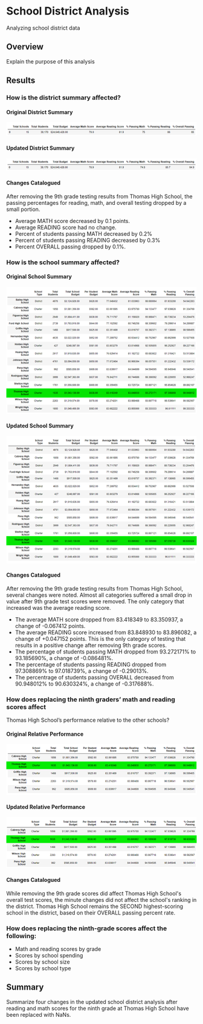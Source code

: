 # School District Analysis
Analyzing school district data

## Overview
Explain the purpose of this analysis

## Results 

### How is the district summary affected?
#### Original District Summary
![Original District Summary](Resources/District_summary_old.png)
#### Updated District Summary
![New District Summary](Resources/District_summary_new.png)
#### Changes Catalogued
After removing the 9th grade testing results from Thomas High School, the passing
percentages for reading, math, and overall testing dropped by a small portion. 
- Average MATH score decreased by 0.1 points. 
- Average READING score had no change. 
- Percent of students passing MATH decreased by 0.2%
- Percent of students passing READING decreased by 0.3%
- Percent OVERALL passing dropped by 0.1%. 

### How is the school summary affected?
#### Original School Summary
![Original School Summary](Resources/original_school_summary.png)
#### Updated School Summary
![Updated School Summary](Resources/updated_school_summary.png)
#### Changes Catalogued
After removing the 9th grade testing results from Thomas High School, several
changes were noted. Almost all categories suffered a small drop in value after
9th grade test scores were removed. The only category that increased was the 
average reading score. 
- The average MATH score dropped from 83.418349 to 83.350937,
 a change of -0.067412 points. 
- The average READING score increased from 83.848930 to 83.896082, 
a change of +0.047152 points. This is the only category of testing 
that results in a positive change after removing 9th grade scores. 
- The percentage of students passing MATH dropped from 
93.272171% to 93.185690%,
a change of -0.086481%.
- The percentage of students passing READING dropped from 
97.308869% to 97.018739%,
a change of -0.29013%. 
- The percentrage of students passing OVERALL decreased from 
90.948012% to 90.630324%, 
a change of -0.317688%. 	

### How does replacing the ninth graders’ math and reading scores affect 
Thomas High School’s performance relative to the other schools?
#### Original Relative Performance
![Original Relative Performance](Resources/relative_performance_original.png)
#### Updated Relative Performance 
![Updated Relative Performance](Resources/relative_performance_updated.png)
#### Changes Catalogued
While removing the 9th grade scores did affect Thomas High School's overall test scores, 
the minute changes did not affect the school's ranking in the district. Thomas High School remains
the SECOND highest-scoring school in the district, based on their OVERALL passing percent rate. 

### How does replacing the ninth-grade scores affect the following:
- Math and reading scores by grade
- Scores by school spending
- Scores by school size
- Scores by school type

## Summary 
Summarize four changes in the updated school district analysis after reading
and math scores for the ninth grade at Thomas High School have been replaced 
with NaNs.
